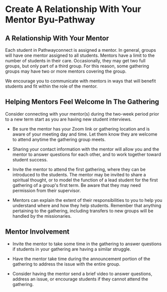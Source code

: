 # Create A Relationship With Your Mentor Byu-Pathway

## A Relationship With Your Mentor

Each student in Pathwayconnect is assigned a mentor. In general, groups will have one mentor assigned to all students. Mentors have a limit to the number of students in their care. Occasionally, they may get two full groups, but only part of a third group. For this reason, some gathering groups may have two or more mentors covering the group.

We encourage you to communicate with mentors in ways that will benefit students and fit within the role of the mentor.

## Helping Mentors Feel Welcome In The Gathering

Consider connecting with your mentor(s) during the two-week period prior to a new term start as you are having new student interviews.

- Be sure the mentor has your Zoom link or gathering location and is aware of your meeting day and time. Let them know they are welcome to attend anytime the gathering group meets.

- Sharing your contact information with the mentor will allow you and the mentor to answer questions for each other, and to work together toward student success.

- Invite the mentor to attend the first gathering, where they can be introduced to the students. The mentor may be invited to share a spiritual thought, or to model the function of a lead student for the first gathering of a group's first term. Be aware that they may need permission from their supervisor.

- Mentors can explain the extent of their responsibilities to you to help you understand where and how they help students. Remember that anything pertaining to the gathering, including transfers to new groups will be handled by the missionaries.

## Mentor Involvement

- Invite the mentor to take some time in the gathering to answer questions if students in your gathering are having a similar struggle.

- Have the mentor take time during the announcement portion of the gathering to address the issue with the entire group.

- Consider having the mentor send a brief video to answer questions, address an issue, or encourage students if they cannot attend the gathering.

